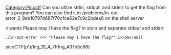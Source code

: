 [Category:Picoctf](/Category:Picoctf "wikilink") Can you utlize stdin,
stdout, and stderr to get the flag from this program? You can also find
it in /problems/in-out-error_3_9eb10797d687f70cfce62e7c9c2bdea6 on the
shell server

it wants Please may I have the flag? in stdin and seperate stdout and
stderr

`./in-out-error <<< "Please may I have the flag?" 1>/dev/null`

picoCTF{p1p1ng_1S_4_7h1ng_437b5c88}